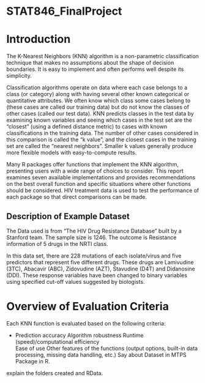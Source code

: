 # STAT846_FinalProject

# Introduction
The K-Nearest Neighbors (KNN) algorithm is a non-parametric classification technique that makes no assumptions about the shape of decision boundaries. It is easy to implement and often performs well despite its simplicity.  

Classification algorithms operate on data where each case belongs to a class (or category) along with having several other known categorical or quantitative attributes. We often know which class some cases belong to (these cases are called our training data) but do not know the classes of other cases (called our test data). KNN predicts classes in the test data by examining known variables and seeing which cases in the test set are the “closest” (using a defined distance metric) to cases with known classifications in the training data. The number of other cases considered in this comparison is called the “k value”, and the closest cases in the training set are called the “nearest neighbors”. Smaller k values generally produce more flexible models with easy-to-compute results.  

Many R packages offer functions that implement the KNN algorithm, presenting users with a wide range of choices to consider. This report examines seven available implementations and provides recommendations on the best overall function and specific situations where other functions should be considered. HIV treatment data is used to test the performance of each package so that direct comparisons can be made. 

## Description of Example Dataset 

The Data used is from “The HIV Drug Resistance Database” built by a Stanford team.
The sample size is 1246.
The outcome is Resistance information of 5 drugs in the NRTI class. 

In this data set, there are 228 mutations of each isolate/virus and five predictors that represent five different drugs. 
These drugs are Lamivudine (3TC), Abacavir (ABC), Zidovudine (AZT), Stavudine (D4T) and Didanosine (DDI). 
These response variables have been changed to binary variables using specified cut-off values suggested by biologists.   


# Overview of Evaluation Criteria 

Each KNN function is evaluated based on the following criteria: 
* Prediction accuracy 
Algorithm robustness 
Runtime (speed)/computational efficiency  
Ease of use 
Other features of the functions (output options, built-in data processing, missing data handling, etc.) 
Say about Dataset in MTPS Package in R.

explain the folders created and RData.
